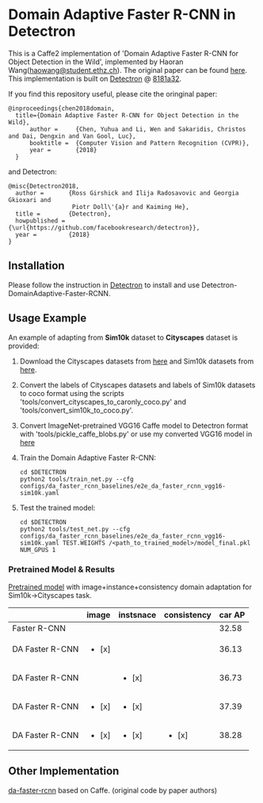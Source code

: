 # Domain Adaptive Faster R-CNN in Detectron 

This is a Caffe2 implementation of 'Domain Adaptive Faster R-CNN for Object Detection in the Wild', implemented by Haoran Wang(haowang@student.ethz.ch). The original paper can be found [here](https://arxiv.org/pdf/1803.03243.pdf). This implementation is built on [Detectron](https://github.com/facebookresearch/Detectron) @ [8181a32](https://github.com/facebookresearch/Detectron/tree/8181a324796202e4afe7660b7458b7bf1e08cf8b).

If you find this repository useful, please cite the oringinal paper:

```
@inproceedings{chen2018domain,
  title={Domain Adaptive Faster R-CNN for Object Detection in the Wild},
      author =     {Chen, Yuhua and Li, Wen and Sakaridis, Christos and Dai, Dengxin and Van Gool, Luc},
      booktitle =  {Computer Vision and Pattern Recognition (CVPR)},
      year =       {2018}
  }
```

and Detectron:

```
@misc{Detectron2018,
  author =       {Ross Girshick and Ilija Radosavovic and Georgia Gkioxari and
                  Piotr Doll\'{a}r and Kaiming He},
  title =        {Detectron},
  howpublished = {\url{https://github.com/facebookresearch/detectron}},
  year =         {2018}
}
```
## Installation

Please follow the instruction in [Detectron](https://github.com/facebookresearch/Detectron) to install and use Detectron-DomainAdaptive-Faster-RCNN.

## Usage Example

An example of adapting from **Sim10k** dataset to **Cityscapes** dataset is provided:
1. Download the Cityscapes datasets from [here](https://www.cityscapes-dataset.com/downloads/) and Sim10k datasets from [here](https://fcav.engin.umich.edu/sim-dataset).

2. Convert the labels of Cityscapes datasets and labels of Sim10k datasets to coco format using the scripts 'tools/convert_cityscapes_to_caronly_coco.py' and 'tools/convert_sim10k_to_coco.py'.

3. Convert ImageNet-pretrained VGG16 Caffe model to Detectron format with 'tools/pickle_caffe_blobs.py' or use my converted VGG16 model in [here](https://drive.google.com/file/d/1nlo6TJt0AwlPIkG8e3aXjdVNdmaLOytg/view?usp=sharing) 

4. Train the Domain Adaptive Faster R-CNN:
    ```Shell
    cd $DETECTRON
    python2 tools/train_net.py --cfg configs/da_faster_rcnn_baselines/e2e_da_faster_rcnn_vgg16-sim10k.yaml
    
5. Test the trained model:
    ```Shell
    cd $DETECTRON
    python2 tools/test_net.py --cfg configs/da_faster_rcnn_baselines/e2e_da_faster_rcnn_vgg16-sim10k.yaml TEST.WEIGHTS /<path_to_trained_model>/model_final.pkl NUM_GPUS 1

### Pretrained Model & Results

[Pretrained model](https://polybox.ethz.ch/index.php/s/hOUsBoqsapltDfR) with image+instance+consistency domain adaptation for Sim10k->Cityscapes task.

|                  | image                | instsnace            | consistency          | car AP| 
|------------------|----------------------|----------------------|----------------------|-------|
| Faster R-CNN     |                      |                      |                      | 32.58 |
| DA Faster R-CNN  |<ul><li>[x] </li></ul>|                      |                      | 36.13 | 
| DA Faster R-CNN  |                      |<ul><li>[x] </li></ul>|                      | 36.73 |
| DA Faster R-CNN  |<ul><li>[x] </li></ul>|<ul><li>[x] </li></ul>|                      | 37.39 | 
| DA Faster R-CNN  |<ul><li>[x] </li></ul>|<ul><li>[x] </li></ul>|<ul><li>[x] </li></ul>| 38.28 |

## Other Implementation
[da-faster-rcnn](https://github.com/yuhuayc/da-faster-rcnn) based on Caffe. (original code by paper authors)

